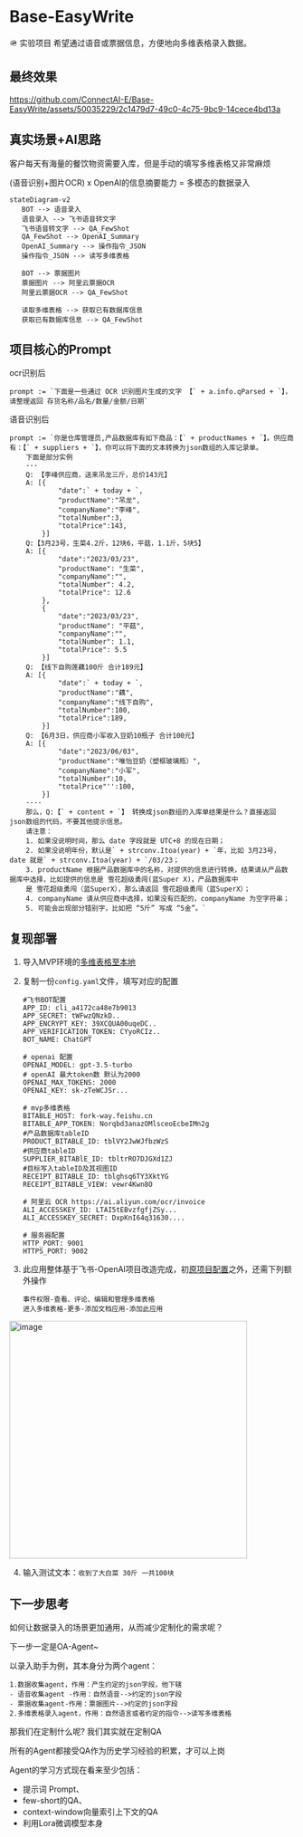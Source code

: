# Base-EasyWrite
🪖 实验项目 希望通过语音或票据信息，方便地向多维表格录入数据。

## 最终效果

https://github.com/ConnectAI-E/Base-EasyWrite/assets/50035229/2c1479d7-49c0-4c75-9bc9-14cece4bd13a


## 真实场景+AI思路
客户每天有海量的餐饮物资需要入库，但是手动的填写多维表格又非常麻烦

 (语音识别+图片OCR) x OpenAI的信息摘要能力 = 多模态的数据录入


 ```mermaid
stateDiagram-v2
    BOT --> 语音录入
    语音录入 --> 飞书语音转文字
    飞书语音转文字 --> QA_FewShot
    QA_FewShot --> OpenAI_Summary
    OpenAI_Summary --> 操作指令_JSON
    操作指令_JSON --> 读写多维表格

    BOT --> 票据图片
    票据图片 --> 阿里云票据OCR
    阿里云票据OCR --> QA_FewShot

    读取多维表格 --> 获取已有数据库信息 
    获取已有数据库信息 --> QA_FewShot

```

## 项目核心的Prompt

ocr识别后
```
prompt := `下面是一些通过 OCR 识别图片生成的文字 【` + a.info.qParsed + `】，请整理返回 存货名称/品名/数量/金额/日期`
```

语音识别后
```
prompt := `你是仓库管理员,产品数据库有如下商品：【` + productNames + `】。供应商有：【` + suppliers + `】，你可以将下面的文本转换为json数组的入库记录单。
	下面是部分实例
	---
	Q: 【李峰供应商，送来吊龙三斤，总价143元】
	A: [{
			"date":` + today + `,
			"productName":"吊龙",
			"companyName":"李峰",
			"totalNumber":3,
			"totalPrice":143,
		}]
	Q:【3月23号，生菜4.2斤，12块6，平菇，1.1斤，5块5】
	A: [{
			"date":"2023/03/23",
			"productName": "生菜",
			"companyName":"",
			"totalNumber": 4.2,
			"totalPrice": 12.6
		},
		{
			"date":"2023/03/23",
			"productName": "平菇",
			"companyName":"",
			"totalNumber": 1.1,
			"totalPrice": 5.5
		}]
	Q: 【线下自购莲藕100斤 合计189元】
	A: [{
			"date":` + today + `,
			"productName":"藕",
			"companyName":"线下自购",
			"totalNumber":100,
			"totalPrice":189,
		}]
	Q: 【6月3日，供应商小军收入豆奶10瓶子 合计100元】
	A: [{
			"date":"2023/06/03",
			"productName":"唯怡豆奶（塑框玻璃瓶）",
			"companyName":"小军",
			"totalNumber":10,
			"totalPrice"'':100,
		}]
	----
	那么，Q:【` + content + `】 转换成json数组的入库单结果是什么？直接返回 json数组的代码，不要其他提示信息。 
	请注意：
	1. 如果没说明时间，那么 date 字段就是 UTC+8 的现在日期；
	2. 如果没说明年份，默认是` + strconv.Itoa(year) + `年，比如 3月23号，date 就是` + strconv.Itoa(year) + `/03/23；
	3. productName 根据产品数据库中的名称，对提供的信息进行转换，结果请从产品数据库中选择，比如提供的信息是 雪花超级勇闯(蓝Super X)，产品数据库中
	是 雪花超级勇闯（蓝SuperX），那么请返回 雪花超级勇闯（蓝SuperX）；
	4. companyName 请从供应商中选择，如果没有匹配的，companyName 为空字符串；
	5. 可能会出现部分错别字，比如把 “5斤” 写成 “5金”。`
```

## 复现部署
1. 导入MVP环境的[多维表格至本地](https://fork-way.feishu.cn/base/Norqbd3anazOMlsceoEcbeIMn2g?table=tblghsq6TY3XktYG&view=vewr4Kwn8O)
2. 复制一份`config.yaml`文件，填写对应的配置
    ```json5
	#飞书BOT配置
	APP_ID: cli_a4172ca48e7b9013
	APP_SECRET: tWFwzQNzkD..
	APP_ENCRYPT_KEY: 39XCQUA00uqeDC..
	APP_VERIFICATION_TOKEN: CYyoRCIz..
	BOT_NAME: ChatGPT
	
	# openai 配置
	OPENAI_MODEL: gpt-3.5-turbo
	# openAI 最大token数 默认为2000
	OPENAI_MAX_TOKENS: 2000
	OPENAI_KEY: sk-zTeWCJSr...
	
	# mvp多维表格 
	BITABLE_HOST: fork-way.feishu.cn
	BITABLE_APP_TOKEN: Norqbd3anazOMlsceoEcbeIMn2g
	#产品数据库tableID
	PRODUCT_BITABLE_ID: tblVY2JwWJfbzWzS
	#供应商tableID
	SUPPLIER_BITABlE_ID: tbltrRO7DJGXd1ZJ
	#目标写入tableID及其视图ID
	RECEIPT_BITABLE_ID: tblghsq6TY3XktYG
	RECEIPT_BITABLE_VIEW: vewr4Kwn8O
	
	# 阿里云 OCR https://ai.aliyun.com/ocr/invoice
	ALI_ACCESSKEY_ID: LTAI5tEBvzfgfjZSy...
	ALI_ACCESSKEY_SECRET: DxpKnI64q31630....
	
	# 服务器配置
	HTTP_PORT: 9001
	HTTPS_PORT: 9002
	
	```

3. 此应用整体基于飞书-OpenAI项目改造完成，初[原项目配置](https://github.com/ConnectAI-E/Feishu-OpenAI#%E8%AF%A6%E7%BB%86%E9%85%8D%E7%BD%AE%E6%AD%A5%E9%AA%A4)之外，还需下列额外操作
	```
	事件权限-查看、评论、编辑和管理多维表格 
	进入多维表格-更多-添加文档应用-添加此应用
	```
<img width="420" alt="image" src="https://github.com/ConnectAI-E/Base-EasyWrite/assets/50035229/d2c0511d-0df2-4e74-a3de-7e7a889f9d96">

4. 输入测试文本：`收到了大白菜 30斤 一共100块`

## 下一步思考

如何让数据录入的场景更加通用，从而减少定制化的需求呢？

下一步一定是OA-Agent~

以录入助手为例，其本身分为两个agent：
```
1.数据收集agent，作用：产生约定的json字段，他下辖
- 语音收集agent -作用：自然语音-->约定的json字段
- 票据收集agent-作用：票据图片-->约定的json字段
2.多维表格录入agent，作用：自然语言或者约定的指令-->读写多维表格
```

那我们在定制什么呢? 我们其实就在定制QA

所有的Agent都接受QA作为历史学习经验的积累，才可以上岗

Agent的学习方式现在看来至少包括：
- 提示词 Prompt、
- few-short的QA、
- context-window向量索引上下文的QA
- 利用Lora微调模型本身


